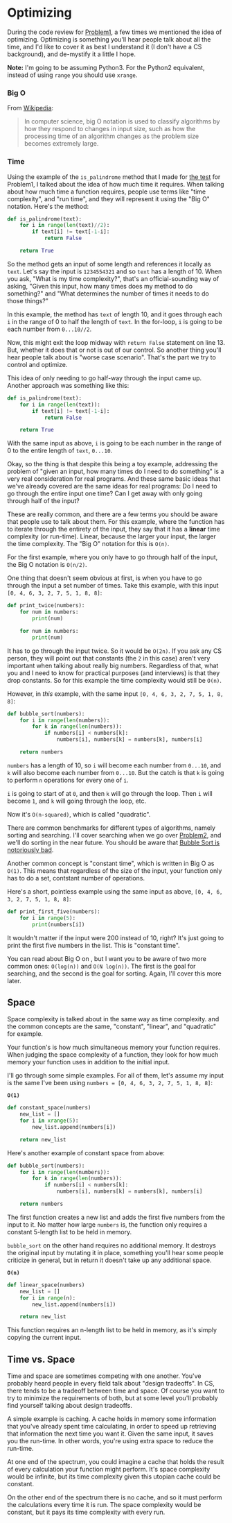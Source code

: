 # Optimizing

During the code review for [Problem1](https://github.com/reeddunkle/Codjo/tree/master/Problem1_Richie_Rich), a few times we mentioned the idea of optimizing. Optimizing is something you'll hear people talk about all the time, and I'd like to cover it as best I understand it (I don't have a CS background), and de-mystify it a little I hope.

**Note:** I'm going to be assuming Python3. For the Python2 equivalent, instead of using `range` you should use `xrange`.

### Big O

From [Wikipedia](https://en.wikipedia.org/wiki/Big_O_notation):
> In computer science, big O notation is used to classify algorithms by how they respond to changes in input size, such as how the processing time of an algorithm changes as the problem size becomes extremely large.

### Time

Using the example of the `is_palindrome` method that I made for [the test](https://github.com/reeddunkle/Codjo/blob/master/Problem1_Richie_Rich/richie_rich_test.py) for Problem1, I talked about the idea of how much time it requires. When talking about how much time a function requires, people use terms like "time complexity", and "run time", and they will represent it using the "Big O" notation. Here's the method:

```python
def is_palindrome(text):
    for i in range(len(text)//2):
        if text[i] != text[-1-i]:
            return False

    return True
```

So the method gets an input of some length and references it locally as `text`. Let's say the input is `1234554321` and so `text` has a length of 10. When you ask, "What is my time complexity?", that's an official-sounding way of asking, "Given this input, how many times does my method to do something?" and "What determines the number of times it needs to do those things?"

In this example, the method has `text` of length 10, and it goes through each `i` in the range of 0 to half the length of `text`. In the for-loop, `i` is going to be each number from `0...10//2`.

Now, this might exit the loop midway with `return False` statement on line 13. But, whether it does that or not is out of our control. So another thing you'll hear people talk about is "worse case scenario". That's the part we try to control and optimize.

This idea of only needing to go half-way through the input came up. Another approach was something like this:

```python
def is_palindrome(text):
    for i in range(len(text)):
        if text[i] != text[-1-i]:
            return False

    return True
```

With the same input as above, `i` is going to be each number in the range of 0 to the entire length of `text`, `0...10`.

Okay, so the thing is that despite this being a toy example, addressing the problem of "given an input, how many times do I need to do something" is a very real consideration for real programs. And these same basic ideas that we've already covered are the same ideas for real programs: Do I need to go through the entire input one time? Can I get away with only going through half of the input?

These are really common, and there are a few terms you should be aware that people use to talk about them. For this example, where the function has to iterate through the entirety of the input, they say that it has a **linear** time complexity (or run-time). Linear, because the larger your input, the larger the time complexity. The "Big O" notation for this is `O(n)`.

For the first example, where you only have to go through half of the input, the Big O notation is `O(n/2)`.

One thing that doesn't seem obvious at first, is when you have to go through the input a set number of times. Take this example, with this input `[0, 4, 6, 3, 2, 7, 5, 1, 8, 8]`:

```python
def print_twice(numbers):
    for num in numbers:
        print(num)

    for num in numbers:
        print(num)
```

It has to go through the input twice. So it would be `O(2n)`. If you ask any CS person, they will point out that constants (the `2` in this case) aren't very important when talking about really big numbers. Regardless of that, what you and I need to know for practical purposes (and interviews) is that they drop constants. So for this example the time complexity would still be `O(n)`.

However, in _this_ example, with the same input `[0, 4, 6, 3, 2, 7, 5, 1, 8, 8]`:

```python
def bubble_sort(numbers):
    for i in range(len(numbers)):
        for k in range(len(numbers)):
            if numbers[i] < numbers[k]:
                numbers[i], numbers[k] = numbers[k], numbers[i]

    return numbers
```

`numbers` has a length of 10, so `i` will become each number from `0...10`, and `k` will also become each number from `0...10`. But the catch is that `k` is going to perform `n` operations for every one of `i`.

`i` is going to start of at `0`, and then `k` will go through the loop. Then `i` will become `1`, and `k` will going through the loop, etc.

Now it's `O(n-squared)`, which is called "quadratic".

There are common benchmarks for different types of algorithms, namely sorting and searching. I'll cover searching when we go over [Problem2](https://github.com/reeddunkle/Codjo/tree/master/Problem2_Sorted_Search), and we'll do sorting in the near future. You should be aware that [Bubble Sort is notoriously bad](https://youtu.be/k4RRi_ntQc8).


Another common concept is "constant time", which is written in Big O as `O(1)`. This means that regardless of the size of the input, your function only has to do a set, contstant number of operations.

Here's a short, pointless example using the same input as above, `[0, 4, 6, 3, 2, 7, 5, 1, 8, 8]`:

```python
def print_first_five(numbers):
    for i in range(5):
        print(numbers[i])
```

It wouldn't matter if the input were 200 instead of 10, right? It's just going to print the first five numbers in the list. This is "constant time".

You can read about Big O on , but I want you to be aware of two more common ones: `O(log(n))` and `O(N log(n))`. The first is the goal for searching, and the second is the goal for sorting. Again, I'll cover this more later.



Space
----

Space complexity is talked about in the same way as time complexity. and the common concepts are the same, "constant", "linear", and "quadratic" for example.

Your function's is how much simultaneous memory your function requires. When judging the space complexity of a function, they look for how much memory your function uses in addition to the initial input.

I'll go through some simple examples. For all of them, let's assume my input is the same I've been using `numbers = [0, 4, 6, 3, 2, 7, 5, 1, 8, 8]`:

**`O(1)`**

```python
def constant_space(numbers)
    new_list = []
    for i in xrange(5):
        new_list.append(numbers[i])

    return new_list
```

Here's another example of constant space from above:

```python
def bubble_sort(numbers):
    for i in range(len(numbers)):
        for k in range(len(numbers)):
            if numbers[i] < numbers[k]:
                numbers[i], numbers[k] = numbers[k], numbers[i]

    return numbers
```

The first function creates a new list and adds the first five numbers from the input to it. No matter how large `numbers` is, the function only requires a constant 5-length list to be held in memory.

`bubble_sort` on the other hand requires no additional memory. It destroys the original input by mutating it in place, something you'll hear some people criticize in general, but in return it doesn't take up any additional space.

**`O(n)`**

```python
def linear_space(numbers)
    new_list = []
    for i in range(n):
        new_list.append(numbers[i])

    return new_list
```

This function requires an n-length list to be held in memory, as it's simply copying the current input.


Time vs. Space
----

Time and space are sometimes competing with one another. You've probably heard people in every field talk about "design tradeoffs". In CS, there tends to be a tradeoff between time and space. Of course you want to try to minimize the requirements of both, but at some level you'll probably find yourself talking about design tradeoffs.

A simple example is caching. A cache holds in memory some information that you've already spent time calculating, in order to speed up retrieving that information the next time you want it. Given the same input, it saves you the run-time. In other words, you're using extra space to reduce the run-time.

At one end of the spectrum, you could imagine a cache that holds the result of every calculation your function might perform. It's space complexity would be infinite, but its time complexity given this utopian cache could be constant.

On the other end of the spectrum there is no cache, and so it must perform the calculations every time it is run. The space complexity would be constant, but it pays its time complexity with every run.
